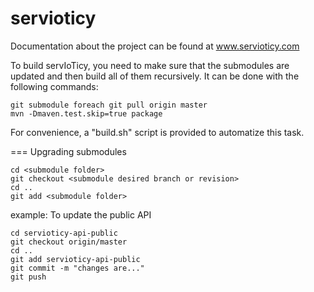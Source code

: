 servioticy
==========

Documentation about the project can be found at www.servioticy.com

To build servIoTicy, you need to make sure that the submodules are updated and then build all of them recursively.
It can be done with the following commands:

```
git submodule foreach git pull origin master
mvn -Dmaven.test.skip=true package
```

For convenience, a "build.sh" script is provided to automatize this task.

=== Upgrading submodules

```
cd <submodule folder>
git checkout <submodule desired branch or revision>
cd ..
git add <submodule folder>
```

example: To update the public API
```
cd servioticy-api-public
git checkout origin/master
cd ..
git add servioticy-api-public
git commit -m "changes are..."
git push
```
